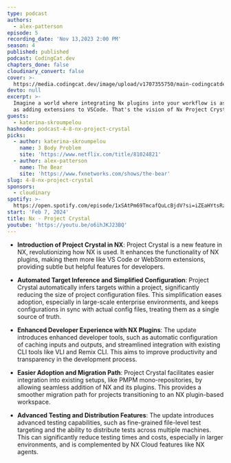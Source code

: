 ```yaml
---
type: podcast
authors:
  - alex-patterson
episode: 5
recording_date: 'Nov 13,2023 2:00 PM'
season: 4
published: published
podcast: CodingCat.dev
chapters_done: false
cloudinary_convert: false
cover: >-
  https://media.codingcat.dev/image/upload/v1707355750/main-codingcatdev-photo/4_NxProjectCrystal.png
devto: null
excerpt: >-
  Imagine a world where integrating Nx plugins into your workflow is as seamless
  as adding extensions to VSCode. That's the vision of Nx Project Crystal!
guests:
  - katerina-skroumpelou
hashnode: podcast-4-8-nx-project-crystal
picks:
  - author: katerina-skroumpelou
    name: 3 Body Problem
    site: 'https://www.netflix.com/title/81024821'
  - author: alex-patterson
    name: The Bear
    site: 'https://www.fxnetworks.com/shows/the-bear'
slug: 4-8-nx-project-crystal
sponsors:
  - cloudinary
spotify: >-
  https://open.spotify.com/episode/1xSAtPm69TmcafQuLcBjdV?si=iZEaHYtsRzihWPt2_unHFw
start: 'Feb 7, 2024'
title: Nx - Project Crystal
youtube: 'https://youtu.be/o6ihJKJ23BQ'
---
```


- **Introduction of Project Crystal in NX**: Project Crystal is a new feature in NX, revolutionizing how NX is used. It enhances the functionality of NX plugins, making them more like VS Code or WebStorm extensions, providing subtle but helpful features for developers.

- **Automated Target Inference and Simplified Configuration**: Project Crystal automatically infers targets within a project, significantly reducing the size of project configuration files. This simplification eases adoption, especially in large-scale enterprise environments, and keeps configurations in sync with actual config files, treating them as a single source of truth.

- **Enhanced Developer Experience with NX Plugins**: The update introduces enhanced developer tools, such as automatic configuration of caching inputs and outputs, and streamlined integration with existing CLI tools like VLI and Remix CLI. This aims to improve productivity and transparency in the development process.

- **Easier Adoption and Migration Path**: Project Crystal facilitates easier integration into existing setups, like PMPM mono-repositories, by allowing seamless addition of NX and its plugins. This provides a smoother migration path for projects transitioning to an NX plugin-based workspace.

- **Advanced Testing and Distribution Features**: The update introduces advanced testing capabilities, such as fine-grained file-level test targeting and the ability to distribute tests across multiple machines. This can significantly reduce testing times and costs, especially in larger environments, and is complemented by NX Cloud features like NX agents.
